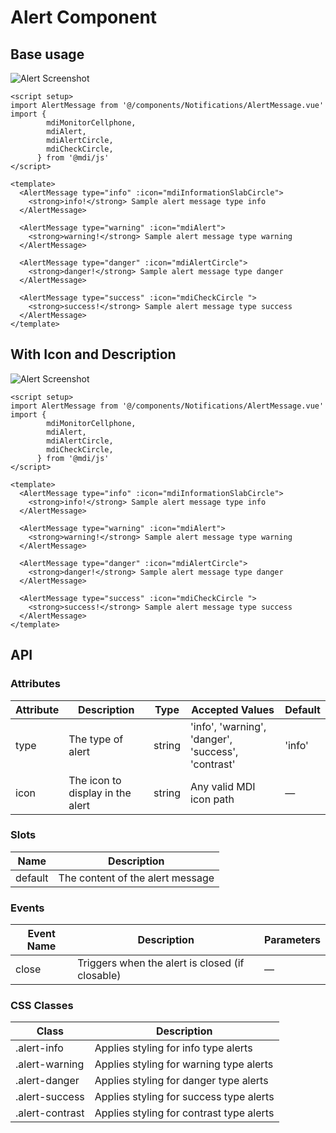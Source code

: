 # Alert Component

## Base usage
![Alert Screenshot](/images/alert1.png)

``` vue
<script setup>
import AlertMessage from '@/components/Notifications/AlertMessage.vue'
import {
        mdiMonitorCellphone,
        mdiAlert,
        mdiAlertCircle,
        mdiCheckCircle,
      } from '@mdi/js'
</script>

<template>
  <AlertMessage type="info" :icon="mdiInformationSlabCircle">
    <strong>info!</strong> Sample alert message type info
  </AlertMessage>

  <AlertMessage type="warning" :icon="mdiAlert">
    <strong>warning!</strong> Sample alert message type warning
  </AlertMessage>

  <AlertMessage type="danger" :icon="mdiAlertCircle">
    <strong>danger!</strong> Sample alert message type danger
  </AlertMessage>

  <AlertMessage type="success" :icon="mdiCheckCircle ">
    <strong>success!</strong> Sample alert message type success
  </AlertMessage>
</template>

```

## With Icon and Description
![Alert Screenshot](/images/alert1.png)

``` vue
<script setup>
import AlertMessage from '@/components/Notifications/AlertMessage.vue'
import {
        mdiMonitorCellphone,
        mdiAlert,
        mdiAlertCircle,
        mdiCheckCircle,
      } from '@mdi/js'
</script>

<template>
  <AlertMessage type="info" :icon="mdiInformationSlabCircle">
    <strong>info!</strong> Sample alert message type info
  </AlertMessage>

  <AlertMessage type="warning" :icon="mdiAlert">
    <strong>warning!</strong> Sample alert message type warning
  </AlertMessage>

  <AlertMessage type="danger" :icon="mdiAlertCircle">
    <strong>danger!</strong> Sample alert message type danger
  </AlertMessage>

  <AlertMessage type="success" :icon="mdiCheckCircle ">
    <strong>success!</strong> Sample alert message type success
  </AlertMessage>
</template>

```

## API

### Attributes

| Attribute | Description | Type | Accepted Values | Default |
|-----------|-------------|------|-----------------|---------|
| type | The type of alert | string | 'info', 'warning', 'danger', 'success', 'contrast' | 'info' |
| icon | The icon to display in the alert | string | Any valid MDI icon path | — |

### Slots

| Name | Description |
|------|-------------|
| default | The content of the alert message |

### Events

| Event Name | Description | Parameters |
|------------|-------------|------------|
| close | Triggers when the alert is closed (if closable) | — |

### CSS Classes

| Class | Description |
|-------|-------------|
| .alert-info | Applies styling for info type alerts |
| .alert-warning | Applies styling for warning type alerts |
| .alert-danger | Applies styling for danger type alerts |
| .alert-success | Applies styling for success type alerts |
| .alert-contrast | Applies styling for contrast type alerts |
